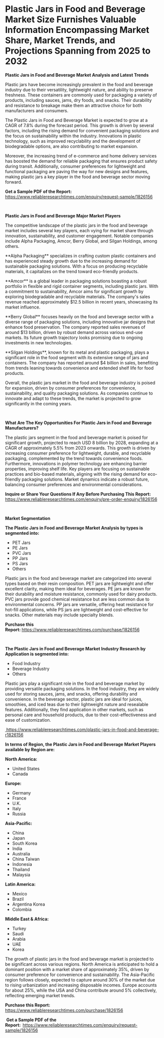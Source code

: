 <p><h1>Plastic Jars in Food and Beverage Market Size Furnishes Valuable Information Encompassing Market Share, Market Trends, and Projections Spanning from 2025 to 2032</h1></p><p><strong>Plastic Jars in Food and Beverage Market Analysis and Latest Trends</strong></p>
<p><p>Plastic jars have become increasingly prevalent in the food and beverage industry due to their versatility, lightweight nature, and ability to preserve freshness. These containers are commonly used for packaging a variety of products, including sauces, jams, dry foods, and snacks. Their durability and resistance to breakage make them an attractive choice for both manufacturers and consumers.</p><p>The Plastic Jars in Food and Beverage Market is expected to grow at a CAGR of 7.8% during the forecast period. This growth is driven by several factors, including the rising demand for convenient packaging solutions and the focus on sustainability within the industry. Innovations in plastic technology, such as improved recyclability and the development of biodegradable options, are also contributing to market expansion. </p><p>Moreover, the increasing trend of e-commerce and home delivery services has boosted the demand for reliable packaging that ensures product safety during transit. Additionally, consumer preferences for lightweight and functional packaging are paving the way for new designs and features, making plastic jars a key player in the food and beverage sector moving forward.</p></p>
<p><strong>Get a Sample PDF of the Report:&nbsp;</strong> <a href="https://www.reliableresearchtimes.com/enquiry/request-sample/1826156?utm_campaign=2758&utm_medium=2&utm_source=Github&utm_content=ia&utm_term=15042025&utm_id=plastic-jars-in-food-and-beverage">https://www.reliableresearchtimes.com/enquiry/request-sample/1826156</a></p>
<p>&nbsp;</p>
<p><strong>Plastic Jars in Food and Beverage Major Market Players</strong></p>
<p><p>The competitive landscape of the plastic jars in the food and beverage market includes several key players, each vying for market share through innovation, sustainability, and customer engagement. Notable companies include Alpha Packaging, Amcor, Berry Global, and Silgan Holdings, among others.</p><p>**Alpha Packaging** specializes in crafting custom plastic containers and has experienced steady growth due to the increasing demand for sustainable packaging solutions. With a focus on producing recyclable materials, it capitalizes on the trend toward eco-friendly products.</p><p>**Amcor** is a global leader in packaging solutions boasting a robust portfolio in flexible and rigid container segments, including plastic jars. With a commitment to sustainability, Amcor aims for significant growth by exploring biodegradable and recyclable materials. The company's sales revenue reached approximately $12.5 billion in recent years, showcasing its market influence.</p><p>**Berry Global** focuses heavily on the food and beverage sector with a diverse range of packaging solutions, including innovative jar designs that enhance food preservation. The company reported sales revenues of around $13 billion, driven by robust demand across various end-use markets. Its future growth trajectory looks promising due to ongoing investments in new technologies.</p><p>**Silgan Holdings**, known for its metal and plastic packaging, plays a significant role in the food segment with its extensive range of jars and containers. The company has reported around $4 billion in sales, benefiting from trends leaning towards convenience and extended shelf life for food products.</p><p>Overall, the plastic jars market in the food and beverage industry is poised for expansion, driven by consumer preferences for convenience, sustainability, and quality packaging solutions. As companies continue to innovate and adapt to these trends, the market is projected to grow significantly in the coming years.</p></p>
<p>&nbsp;</p>
<p><strong>What Are The Key Opportunities For Plastic Jars in Food and Beverage Manufacturers?</strong></p>
<p><p>The plastic jars segment in the food and beverage market is poised for significant growth, projected to reach USD 8 billion by 2028, expanding at a CAGR of approximately 5.5% from 2023 onwards. This growth is driven by increasing consumer preference for lightweight, durable, and recyclable packaging, complemented by the trend towards convenience foods. Furthermore, innovations in polymer technology are enhancing barrier properties, improving shelf life. Key players are focusing on sustainable practices and bio-based materials, aligning with the rising demand for eco-friendly packaging solutions. Market dynamics indicate a robust future, balancing consumer preferences and environmental considerations.</p></p>
<p><strong>Inquire or Share Your Questions If Any Before Purchasing This Report:</strong> <a href="https://www.reliableresearchtimes.com/enquiry/pre-order-enquiry/1826156?utm_campaign=2758&utm_medium=2&utm_source=Github&utm_content=ia&utm_term=15042025&utm_id=plastic-jars-in-food-and-beverage">https://www.reliableresearchtimes.com/enquiry/pre-order-enquiry/1826156</a></p>
<p>&nbsp;</p>
<p><strong>Market Segmentation</strong></p>
<p><strong>The Plastic Jars in Food and Beverage Market Analysis by types is segmented into:</strong></p>
<p><ul><li>PET Jars</li><li>PE Jars</li><li>PVC Jars</li><li>PP Jars</li><li>PS Jars</li><li>Others</li></ul></p>
<p><p>Plastic jars in the food and beverage market are categorized into several types based on their resin composition. PET jars are lightweight and offer excellent clarity, making them ideal for beverages. PE jars are known for their durability and moisture resistance, commonly used for dairy products. PVC jars provide good chemical resistance but are less common due to environmental concerns. PP jars are versatile, offering heat resistance for hot-fill applications, while PS jars are lightweight and cost-effective for snacks. Other materials may include specialty blends.</p></p>
<p><strong>Purchase this Report:&nbsp;</strong><a href="https://www.reliableresearchtimes.com/purchase/1826156?utm_campaign=2758&utm_medium=2&utm_source=Github&utm_content=ia&utm_term=15042025&utm_id=plastic-jars-in-food-and-beverage">https://www.reliableresearchtimes.com/purchase/1826156</a></p>
<p>&nbsp;</p>
<p><strong>The Plastic Jars in Food and Beverage Market Industry Research by Application is segmented into:</strong></p>
<p><ul><li>Food Industry</li><li>Beverage Industry</li><li>Others</li></ul></p>
<p><p>Plastic jars play a significant role in the food and beverage market by providing versatile packaging solutions. In the food industry, they are widely used for storing sauces, jams, and snacks, offering durability and convenience. In the beverage sector, plastic jars are ideal for juices, smoothies, and iced teas due to their lightweight nature and resealable features. Additionally, they find application in other markets, such as personal care and household products, due to their cost-effectiveness and ease of customization.</p></p>
<p><a href="https://www.reliableresearchtimes.com/plastic-jars-in-food-and-beverage-r1826156?utm_campaign=2758&utm_medium=2&utm_source=Github&utm_content=ia&utm_term=15042025&utm_id=plastic-jars-in-food-and-beverage">&nbsp;https://www.reliableresearchtimes.com/plastic-jars-in-food-and-beverage-r1826156</a></p>
<p><strong>In terms of Region, the Plastic Jars in Food and Beverage Market Players available by Region are:</strong></p>
<p>
    <p> <strong> North America: </strong>
        <ul>
            <li>United States</li>
            <li>Canada</li>
        </ul>
        </p> 
    <p> <strong> Europe: </strong>
        <ul>
            <li>Germany</li>
            <li>France</li>
            <li>U.K.</li>
            <li>Italy</li>
            <li>Russia</li>
        </ul>
        </p> 
    <p> <strong> Asia-Pacific: </strong>
        <ul>
            <li>China</li>
            <li>Japan</li>
            <li>South Korea</li>
            <li>India</li>
            <li>Australia</li>
            <li>China Taiwan</li>
            <li>Indonesia</li>
            <li>Thailand</li>
            <li>Malaysia</li>
        </ul>
        </p> 
    <p> <strong> Latin America: </strong>
        <ul>
            <li>Mexico</li>
            <li>Brazil</li>
            <li>Argentina Korea</li>
            <li>Colombia</li>
        </ul>
        </p> 
    <p> <strong> Middle East & Africa: </strong>
        <ul>
            <li>Turkey</li>
            <li>Saudi</li>
            <li>Arabia</li>
            <li>UAE</li>
            <li>Korea</li>
        </ul>
    </p>
    </p>
<p><p>The growth of plastic jars in the food and beverage market is projected to be significant across various regions. North America is anticipated to hold a dominant position with a market share of approximately 35%, driven by consumer preference for convenience and sustainability. The Asia-Pacific region follows closely, expected to capture around 30% of the market due to rising urbanization and increasing disposable incomes. Europe accounts for about 25%, while the USA and China contribute around 5% collectively, reflecting emerging market trends.</p></p>
<p><strong>Purchase this Report: </strong><a href="https://www.reliableresearchtimes.com/purchase/1826156?utm_campaign=2758&utm_medium=2&utm_source=Github&utm_content=ia&utm_term=15042025&utm_id=plastic-jars-in-food-and-beverage">https://www.reliableresearchtimes.com/purchase/1826156</a></p>
<p>&nbsp;<strong>Get a Sample PDF of the Report:&nbsp;&nbsp;</strong><a href="https://www.reliableresearchtimes.com/enquiry/request-sample/1826156?utm_campaign=2758&utm_medium=2&utm_source=Github&utm_content=ia&utm_term=15042025&utm_id=plastic-jars-in-food-and-beverage">https://www.reliableresearchtimes.com/enquiry/request-sample/1826156</a></p>
<p><strong></strong></p>
<p><p></p><p></p><p></p></p>